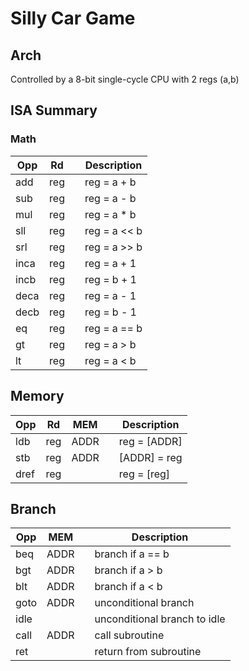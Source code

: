 # Silly Car Game

## Arch

Controlled by a 8-bit single-cycle CPU with 2 regs (a,b)

## ISA Summary

### Math 

| Opp  | Rd  |     | Description       |
|------|-----|-----|-------------------|
| add  | reg |     | reg = a + b       |
| sub  | reg |     | reg = a - b       |
| mul  | reg |     | reg = a * b       |
| sll  | reg |     | reg = a << b      |
| srl  | reg |     | reg = a >> b      |
| inca | reg |     | reg = a + 1       |
| incb | reg |     | reg = b + 1       |
| deca | reg |     | reg = a - 1       |
| decb | reg |     | reg = b - 1       |
| eq   | reg |     | reg = a == b      |
| gt   | reg |     | reg = a > b       |
| lt   | reg |     | reg = a < b       |

## Memory 

| Opp  | Rd  | MEM  |     | Description       |
|------|-----|------|-----|-------------------|
| ldb  | reg | ADDR |     | reg = [ADDR]      |
| stb  | reg | ADDR |     | [ADDR] = reg      |
| dref | reg |      |     | reg = [reg]       |

## Branch 

| Opp  | MEM  |     | Description                  |
|------|------|-----|------------------------------|
| beq  | ADDR |     | branch if a == b             |
| bgt  | ADDR |     | branch if a > b              |
| blt  | ADDR |     | branch if a < b              |
| goto | ADDR |     | unconditional branch         |
| idle |      |     | unconditional branch to idle |
| call | ADDR |     | call subroutine              |
| ret  |      |     | return from subroutine       |